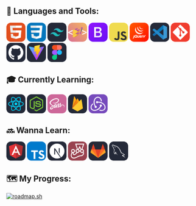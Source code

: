 ## 🧰 Languages and Tools:
<p>
<img src="https://github.com/tandpfun/skill-icons/blob/main/icons/HTML.svg" alt="HTML" height="50" margin:4px">
<img src="https://github.com/tandpfun/skill-icons/blob/main/icons/CSS.svg" alt="CSS" height="50" margin:4px">
<img src="https://github.com/tandpfun/skill-icons/blob/main/icons/TailwindCSS-Dark.svg" alt="Tailwind" height="50" margin:4px">
<img src="https://github.com/tandpfun/skill-icons/blob/main/icons/StyledComponents.svg" alt="Styled Components" height="50" margin:4px">
<img src="https://github.com/tandpfun/skill-icons/blob/main/icons/Bootstrap.svg" alt="Bootstrap" height="50" margin:4px">
<img src="https://github.com/tandpfun/skill-icons/blob/main/icons/JavaScript.svg" alt="Javascript" height="50" margin:4px">
<img src="https://github.com/tandpfun/skill-icons/blob/main/icons/JQuery.svg" alt="JQuery" height="50" margin:4px">
<img src="https://github.com/tandpfun/skill-icons/blob/main/icons/VSCode-Dark.svg" alt="VS Code" height="50" margin:4px">
<img src="https://github.com/tandpfun/skill-icons/blob/main/icons/Git.svg" alt="Git" height="50" margin:4px">
<img src="https://github.com/tandpfun/skill-icons/blob/main/icons/Github-Dark.svg" alt="Github" height="50" margin:4px">
<img src="https://github.com/tandpfun/skill-icons/blob/main/icons/Vite-Dark.svg" alt="Vite" height="50" margin:4px">
<img src="https://github.com/tandpfun/skill-icons/blob/main/icons/Figma-Dark.svg" alt="Figma" height="50" margin:4px">
</p>

## 🎓 Currently Learning:
<p> 
<img src="https://github.com/tandpfun/skill-icons/blob/main/icons/React-Dark.svg" alt="React" height="50" margin:4px">
<img src="https://github.com/tandpfun/skill-icons/blob/main/icons/NodeJS-Dark.svg" alt="NodeJS" height="50" margin:4px">
<img src="https://github.com/tandpfun/skill-icons/blob/main/icons/Sass.svg" alt="Sass" height="50" margin:4px">
<img src="https://github.com/tandpfun/skill-icons/blob/main/icons/Firebase-Dark.svg" alt="Firebase" height="50" margin:4px">
<img src="https://github.com/tandpfun/skill-icons/blob/main/icons/Redux.svg" alt="Redux" height="50" margin:4px">
</p>

## 🔜 Wanna Learn:
<p>
<img src="https://github.com/tandpfun/skill-icons/blob/main/icons/Angular-Dark.svg" alt="Angular" height="50" margin:4px">
<img src="https://github.com/tandpfun/skill-icons/blob/main/icons/TypeScript.svg" alt="TypeScript" height="50" margin:4px">
<img src="https://github.com/tandpfun/skill-icons/blob/main/icons/NextJS-Dark.svg" alt="NextJS" height="50" margin:4px">
<img src="https://github.com/tandpfun/skill-icons/blob/main/icons/Jest.svg" alt="Jest" height="50" margin:4px">
<img src="https://github.com/tandpfun/skill-icons/blob/main/icons/GitLab-Dark.svg" alt="Gitlab" height="50" margin:4px">
<img src="https://github.com/tandpfun/skill-icons/blob/main/icons/MySQL-Dark.svg" alt="MySQL" height="50" margin:4px">
</p>

## 🗺 My Progress:

[![roadmap.sh](https://api.roadmap.sh/v1-badge/wide/64c6fbd68bda28d991481ceb?variant=dark&roadmaps=javascript%2Creact%2Cfull-stack%2Cfrontend)](https://roadmap.sh)
